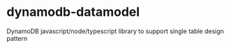 # dynamodb-datamodel
DynamoDB javascript/node/typescript library to support single table design pattern
